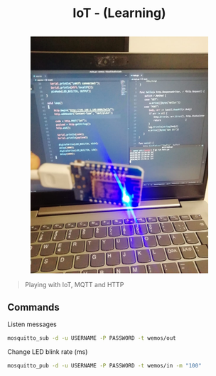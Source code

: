 <h1 align="center">
	IoT - (Learning)
</h1>

<p align="center">
	<br>
	<img width=400 src="/wemos.jpeg">
</p>

> Playing with IoT, MQTT and HTTP

## Commands

Listen messages

```sh
mosquitto_sub -d -u USERNAME -P PASSWORD -t wemos/out
```

Change LED blink rate (ms)

```sh
mosquitto_pub -d -u USERNAME -P PASSWORD -t wemos/in -m "100"
```
